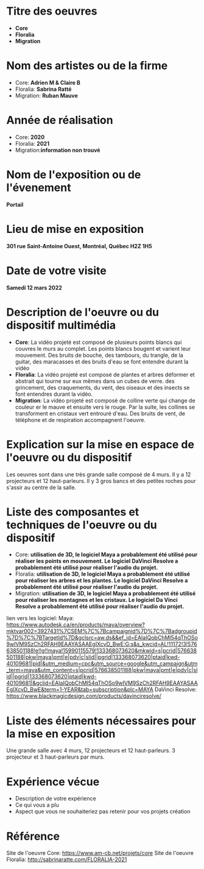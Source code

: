 # Titre des oeuvres
- **Core**
- **Floralia**
- **Migration**
# Nom des artistes ou de la firme
- Core: **Adrien M & Claire B**
- Floralia: **Sabrina Ratté**
- Migration: **Ruban Mauve** 
# Année de réalisation
- Core: **2020**
- Floralia: **2021**
- Migration:**information non trouvé**
# Nom de l'exposition ou de l'évenement
**Portail**
# Lieu de mise en exposition
**301 rue Saint-Antoine Ouest, Montréal, Québec H2Z 1H5**
# Date de votre visite
**Samedi 12 mars 2022**
# Description de l'oeuvre ou du dispositif multimédia
- **Core**: La vidéo projeté est composé de plusieurs points blancs qui couvres le murs au complet. Les points blancs bougent et varient leur mouvement. Des bruits de bouche, des tambours, du trangle, de la guitar, des maracasses et des bruits d'eau se font entendre durant la vidéo
- **Floralia**: La vidéo projeté est composé de plantes et arbres déformer et abstrait qui tourne sur eux mêmes dans un cubes de verre. des grincement, des craquements, du vent, des oiseaux et des insects se font entendres durant la vidéo.
- **Migration**: La vidéo projeté est composé de colline verte qui change de couleur er le mauve et ensuite vers le rouge. Par la suite, les collines se transforment en cristaux vert entrouré d'eau. Des bruits de vent, de téléphone et de respiration accompagnent l'oeuvre.
# Explication sur la mise en espace de l'oeuvre ou du dispositif
Les oeuvres sont dans une très grande salle composé de 4 murs. Il y a 12 projecteurs et 12 haut-parleurs. Il y 3 gros bancs et des petites roches pour s'assir au centre de la salle.
# Liste des composantes et techniques de l'oeuvre ou du dispositif
- Core: **utilisation de 3D, le logiciel Maya a probablement été utilisé pour réaliser les points en mouvement. Le logiciel DaVinci Resolve a probablement été utilisé pour réaliser l'audio du projet.**
- Floralia: **utilisation de 3D, le logiciel Maya a probablement été utilisé pour réaliser les arbres et les plantes. Le logiciel DaVinci Resolve a probablement été utilisé pour réaliser l'audio du projet.**
- Migration: **utilisation de 3D, le logiciel Maya a probablement été utilisé pour réaliser les montagnes et les cristaux. Le logiciel Da Vinci Resolve a probablement été utilisé pour réaliser l'audio du projet.**

lien vers les logiciel:
Maya: https://www.autodesk.ca/en/products/maya/overview?mktvar002=3927431%7CSEM%7C%7Bcampaignid%7D%7C%7Badgroupid%7D%7C%7BTargetId%7D&gclsrc=aw.ds&&ef_id=EAIaIQobChMI54qThOSo9wIVM9SzCh2RFAH9EAAYASAAEgIXcvD_BwE:G:s&s_kwcid=AL!11172!3!576638501188!e!!g!!maya!15990115579!133368073620&mkwid=s|pcrid|576638501188|pkw|maya|pmt|e|pdv|c|slid||pgrid|133368073620|ptaid|kwd-40109681|pid|&utm_medium=cpc&utm_source=google&utm_campaign&utm_term=maya&utm_content=s|pcrid|576638501188|pkw|maya|pmt|e|pdv|c|slid||pgrid|133368073620|ptaid|kwd-40109681|&gclid=EAIaIQobChMI54qThOSo9wIVM9SzCh2RFAH9EAAYASAAEgIXcvD_BwE&term=1-YEAR&tab=subscription&plc=MAYA
DaVinci Resolve: https://www.blackmagicdesign.com/products/davinciresolve/
# Liste des éléments nécessaires pour la mise en exposition
Une grande salle avec 4 murs, 12 projecteurs et 12 haut-parleurs. 3 projecteur et 3 haut-parleurs par murs.
# Expérience vécue
- Description de votre expérience
- Ce qui vous a plu
- Aspect que vous ne souhaiteriez pas retenir pour vos projets création
# Référence
Site de l'oeuvre Core: https://www.am-cb.net/projets/core
Site de l'oeuvre Floralia: http://sabrinaratte.com/FLORALIA-2021
